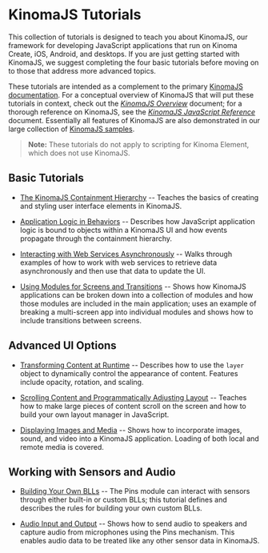 <!-- Version: 160629-KO / Primary authors: Lizzie Prader and Andy Carle / Last reviewed: May 2016

This collection of tutorials is designed to teach you about KinomaJS, our framework for developing JavaScript applications that run on Kinoma Create, iOS, Android, and desktops. If you are just getting started with KinomaJS, we suggest completing at least the four basic tutorials.
--> 

# KinomaJS Tutorials

This collection of tutorials is designed to teach you about KinomaJS, our framework for developing JavaScript applications that run on Kinoma Create, iOS, Android, and desktops. If you are just getting started with KinomaJS, we suggest completing the four basic tutorials before moving on to those that address more advanced topics. 

These tutorials are intended as a complement to the primary [KinomaJS documentation](../../../../xs6/xsedit/features/documentation/docs/index.md). For a conceptual overview of KinomaJS that will put these tutorials in context, check out the [*KinomaJS Overview*](../../../../xs6/xsedit/features/documentation/docs/overview/overview.md) document; for a thorough reference on KinomaJS, see the [*KinomaJS JavaScript Reference*](../../../../xs6/xsedit/features/documentation/docs/javascript/javascript.md) document. Essentially all features of KinomaJS are also demonstrated in our large collection of [KinomaJS samples](http://kinoma.com/develop/samples/).

>**Note:** These tutorials do not apply to scripting for Kinoma Element, which does not use KinomaJS.

## Basic Tutorials

* [The KinomaJS Containment Hierarchy](containment-hierarchy/) -- Teaches the basics of creating and styling user interface elements in KinomaJS.

* [Application Logic in Behaviors](behaviors/) -- Describes how JavaScript application logic is bound to objects within a KinomaJS UI and how events propagate through the containment hierarchy.

* [Interacting with Web Services Asynchronously](flow/) -- Walks through examples of how to work with web services to retrieve data asynchronously and then use that data to update the UI.

* [Using Modules for Screens and Transitions](multiple-screens-modules-transitions/) -- Shows how KinomaJS applications can be broken down into a collection of modules and how those modules are included in the main application; uses an example of breaking a multi-screen app into individual modules and shows how to include transitions between screens.

## Advanced UI Options

* [Transforming Content at Runtime](layers/layers/md) -- Describes how to use the `layer` object to dynamically control the appearance of content. Features include opacity, rotation, and scaling.

* [Scrolling Content and Programmatically Adjusting Layout](advanced-layouts/advanced-layouts.md) -- Teaches how to make large pieces of content scroll on the screen and how to build your own layout manager in JavaScript.

* [Displaying Images and Media](images-media/images-media.md) -- Shows how to incorporate images, sound, and video into a KinomaJS application. Loading of both local and remote media is covered.


## Working with Sensors and Audio

* [Building Your Own BLLs](building-a-bll/building-a-bll.md) -- The Pins module can interact with sensors through either built-in or custom BLLs; this tutorial defines and describes the rules for building your own custom BLLs.

* [Audio Input and Output](audio-io/audio-io.md) -- Shows how to send audio to speakers and capture audio from microphones using the Pins mechanism. This enables audio data to be treated like any other sensor data in KinomaJS.